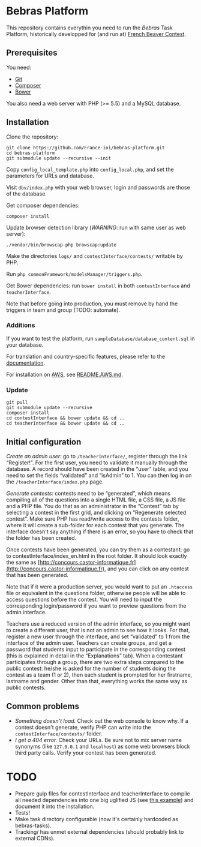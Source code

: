 # Bebras Platform

This repository contains everythin you need to run the *Bebras* Task Platform, historically developped for (and run at) [French Beaver Contest](http://castor-informatique.fr/).

## Prerequisites

You need:
- [Git](http://git-scm.com/)
- [Composer](https://getcomposer.org/)
- [Bower](http://bower.io/)

You also need a web server with PHP (>= 5.5) and a MySQL database.

## Installation

Clone the repository:

    git clone https://github.com/France-ioi/bebras-platform.git
    cd bebras-platform
    git submodule update --recursive --init

Copy `config_local_template.php` into `config_local.php`, and set the parameters for URLs and database.

Visit `dbv/index.php` with your web browser, login and passwords are those of the database.

Get composer dependencies:

    composer install

Update browser detection library (_WARNING_: run with same user as web server):

    ./vendor/bin/browscap-php browscap:update

Make the directories `logs/` and `contestInterface/contests/` writable by PHP.

Run `php commonFramework/modelsManager/triggers.php`.

Get Bower dependencies: run `bower install` in both `contestInterface` and `teacherInterface`.

Note that before going into production, you must remove by hand the triggers in team and group (TODO: automate).

### Additions

If you want to test the platform, run `sampleDatabase/database_content.sql` in your database.

For translation and country-specific features, please refer to the [documentation](teacherInterface/i18n/README.md).

For installation on [AWS](https://aws.amazon.com/), see [README.AWS.md](README.AWS.md).

### Update

    git pull
    git submodule update --recursive
    composer install
    cd contestInterface && bower update && cd ..
    cd teacherInterface && bower update && cd ..

## Initial configuration

*Create an admin user:* go to `/teacherInterface/`, register
through the link “Register!”. For the first user, you need to
validate it manually through the database. A record should have been
created in the “user” table, and you need to set the fields
“validated” and “isAdmin” to 1. You can then log in on the
`/teacherInterface/index.php` page.

*Generate contests:* contests need to be “generated”, which means compiling all of the
questions into a single HTML file, a CSS file, a JS file and a PHP
file. You do that as an administrator in the “Contest” tab by selecting a
contest in the first grid, and clicking on “Regenerate selected contest”.
Make sure PHP has read/write access to the contests folder,
where it will create a sub-folder for each contest that you
generate. The interface doesn't say anything if there is an error, so
you have to check that the folder has been created.

Once contests have been generated, you can try them as a contestant:
go to contestInterface/index_en.html in the root folder. It should look exactly the same
as [http://concours.castor-informatique.fr](http://concours.castor-informatique.fr),
and you can click on any contest that has been generated.

Note that if it were a production server, you would want to put an
`.htaccess` file or equivalent in the questions folder, otherwise people
will be able to access questions before the contest. You will need to
input the corresponding login/password if you want to preview
questions from the admin interface.

Teachers use a reduced version of the admin interface, so you might
want to create a different user, that is not an admin to see how it
looks. For that, register a new user through the interface, and set
“validated” to 1 from the interface of the admin user. Teachers can
create groups, and get a password that students input to participate
in the corresponding contest (this is explained in detail in the
“Explanations” tab). When a contestant participates through a group,
there are two extra steps compared to the public contest: he/she is
asked for the number of students doing the contest as a team (1 or 2),
then each student is prompted for her firstname, lastname and gender.
Other than that, everything works the same way as public contests.

## Common problems

- *Something doesn't load.* Check out the web console to know why.
  If a contest doesn't generate, verify PHP can write into the `contestInterface/contests/` folder.
- *I get a 404 error.* Check your URLs. Be sure not to mix server name synonyms (like `127.0.0.1` and `localhost`)
  as some web browsers block third party calls. Verify your contest has been generated.

# TODO

- Prepare gulp files for contestInterface and teacherInterface to compile all needed dependencies into one big uglified JS (see [this example](https://github.com/France-ioi/fioi-editor/blob/master/gulpfile.js)) and document it into the installation.
- Tests!
- Make task directory configurable (now it's certainly hardcoded as bebras-tasks).
- Tracking/ has unmet external dependencies (should probably link to external CDNs).